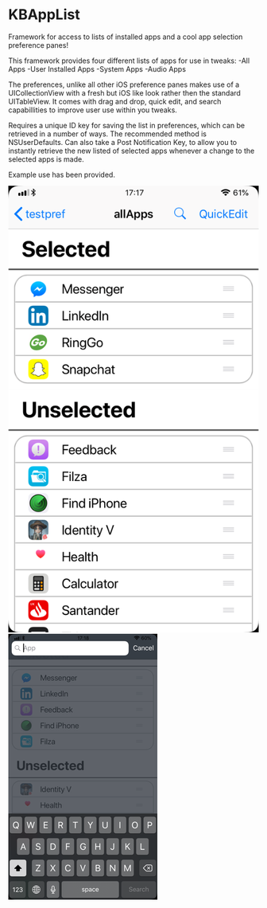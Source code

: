 # KBAppList
Framework for access to lists of installed apps and a cool app selection preference panes!

This framework provides four different lists of apps for use in tweaks:
-All Apps
-User Installed Apps
-System Apps
-Audio Apps


The preferences, unlike all other iOS preference panes makes use of a UICollectionView with a fresh but iOS like look rather then the standard UITableView.
It comes with drag and drop, quick edit, and search capabillities to improve user use within you tweaks.

Requires a unique ID key for saving the list in preferences, which can be retrieved in a number of ways. The recommended method is NSUserDefaults.
Can also take a Post Notification Key, to allow you to instantly retrieve the new listed of selected apps whenever a change to the selected apps is made.

Example use has been provided. 

![KBAppList](repo_assets/KBAppList.png)
![KBAppList](repo_assets/search.png)
